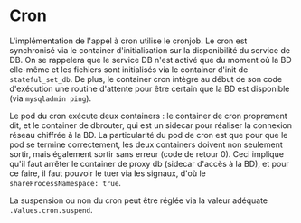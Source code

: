 # Cron

L'implémentation de l'appel à cron utilise le cronjob. Le cron est synchronisé via le container d'initialisation sur la disponibilité du service de DB. On se rappelera que le service DB n'est activé que du moment où la BD elle-même et les fichiers sont initialisés via le container d'init de `stateful_set_db`. De plus, le container cron intègre au début de son code d'exécution une routine d'attente pour être certain que la BD est disponible (via  `mysqladmin ping`).

Le pod du cron exécute deux containers : le container de cron proprement dit, et le container de dbrouter, qui est un sidecar pour réaliser la connexion réseau chiffrée à la BD. La particularité du pod de cron est que pour que le pod se termine correctement, les deux containers doivent non seulement sortir, mais également sortir sans erreur (code de retour 0). Ceci implique qu'il faut arrêter le container de proxy db (sidecar d'accès à la BD), et pour ce faire, il faut pouvoir le tuer via les signaux, d'où le `shareProcessNamespace: true`.

La suspension ou non du cron peut être réglée via la valeur adéquate `.Values.cron.suspend`.